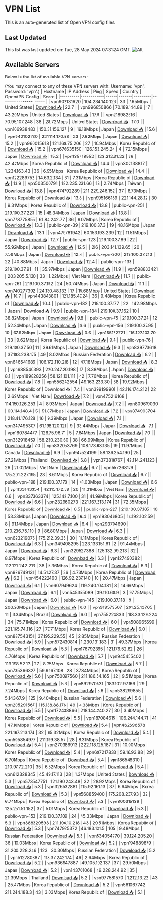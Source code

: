 # VPN List

This is an auto-generated list of Open VPN config files.

## Last Updated

This list was last updated on: Tue, 28 May 2024 07:31:24 GMT.
![Alt](https://repobeats.axiom.co/api/embed/186b98318ef1479477931607c1ad7d823f12451f.svg "Repobeats analytics image")

## Available Servers

Below is the list of available VPN servers:

(You may connect to any of these VPN servers with: Username: 'vpn', Password: 'vpn'.)
| Hostname | IP Address | Ping | Speed | Country | OpenVPN Config | Score |
|----------|------------|------|-------|---------|----------------| ----- |
| vpn902131620 | 104.234.140.126 | 33 | 7.65Mbps | United States | [Download 📥](./configs/server_0_US.ovpn) | 22.7 |
| vpn996850866 | 70.189.144.89 | 17 | 43.20Mbps | United States | [Download 📥](./configs/server_1_US.ovpn) | 17.9 |
| vpn218982516 | 70.95.107.248 | 38 | 28.72Mbps | United States | [Download 📥](./configs/server_2_US.ovpn) | 17.0 |
| vpn106938480 | 150.31.156.127 | 9 | 19.18Mbps | Japan | [Download 📥](./configs/server_3_JP.ovpn) | 15.6 |
| vpn942102730 | 221.114.170.58 | 23 | 7.62Mbps | Japan | [Download 📥](./configs/server_4_JP.ovpn) | 15.2 |
| vpn960015618 | 121.169.75.206 | 27 | 10.94Mbps | Korea Republic of | [Download 📥](./configs/server_5_KR.ovpn) | 15.2 |
| vpn676635150 | 126.153.245.24 | 4 | 72.15Mbps | Japan | [Download 📥](./configs/server_6_JP.ovpn) | 15.2 |
| vpn135418552 | 123.212.31.22 | 36 | 42.42Mbps | Korea Republic of | [Download 📥](./configs/server_7_KR.ovpn) | 14.4 |
| vpn302138817 | 1.234.163.43 | 36 | 6.95Mbps | Korea Republic of | [Download 📥](./configs/server_8_KR.ovpn) | 14.4 |
| vpn122289752 | 14.63.2.134 | 31 | 7.31Mbps | Korea Republic of | [Download 📥](./configs/server_9_KR.ovpn) | 13.9 |
| vpn503500791 | 182.235.231.66 | 13 | 2.74Mbps | Taiwan | [Download 📥](./configs/server_10_TW.ovpn) | 13.8 |
| vpn474792289 | 211.229.246.152 | 37 | 8.73Mbps | Korea Republic of | [Download 📥](./configs/server_11_KR.ovpn) | 13.8 |
| vpn995166189 | 221.144.28.12 | 30 | 9.31Mbps | Korea Republic of | [Download 📥](./configs/server_12_KR.ovpn) | 13.8 |
| public-vpn-251 | 219.100.37.223 | 15 | 48.34Mbps | Japan | [Download 📥](./configs/server_13_JP.ovpn) | 13.8 |
| vpn778775855 | 61.84.242.77 | 36 | 9.07Mbps | Korea Republic of | [Download 📥](./configs/server_14_KR.ovpn) | 13.3 |
| public-vpn-39 | 219.100.37.3 | 19 | 48.16Mbps | Japan | [Download 📥](./configs/server_15_JP.ovpn) | 13.1 |
| vpn479781942 | 60.153.193.239 | 12 | 11.51Mbps | Japan | [Download 📥](./configs/server_16_JP.ovpn) | 12.7 |
| public-vpn-123 | 219.100.37.89 | 22 | 55.92Mbps | Japan | [Download 📥](./configs/server_17_JP.ovpn) | 12.5 |
| 2i6 | 203.141.139.65 | 20 | 7.58Mbps | Japan | [Download 📥](./configs/server_18_JP.ovpn) | 12.4 |
| public-vpn-200 | 219.100.37.213 | 22 | 40.88Mbps | Japan | [Download 📥](./configs/server_19_JP.ovpn) | 12.4 |
| public-vpn-133 | 219.100.37.91 | 11 | 35.97Mbps | Japan | [Download 📥](./configs/server_20_JP.ovpn) | 11.9 |
| vpn598833421 | 203.205.5.130 | 33 | 1.22Mbps | Viet Nam | [Download 📥](./configs/server_21_VN.ovpn) | 11.7 |
| public-vpn-261 | 219.100.37.192 | 24 | 50.74Mbps | Japan | [Download 📥](./configs/server_22_JP.ovpn) | 11.1 |
| vpn740277392 | 24.130.48.132 | 17 | 15.68Mbps | United States | [Download 📥](./configs/server_23_US.ovpn) | 10.7 |
| vpn443843801 | 121.185.47.24 | 36 | 9.48Mbps | Korea Republic of | [Download 📥](./configs/server_24_KR.ovpn) | 10.4 |
| public-vpn-182 | 219.100.37.177 | 22 | 142.98Mbps | Japan | [Download 📥](./configs/server_25_JP.ovpn) | 9.9 |
| public-vpn-184 | 219.100.37.162 | 10 | 38.82Mbps | Japan | [Download 📥](./configs/server_26_JP.ovpn) | 9.8 |
| public-vpn-75 | 219.100.37.24 | 12 | 52.34Mbps | Japan | [Download 📥](./configs/server_27_JP.ovpn) | 9.6 |
| public-vpn-156 | 219.100.37.95 | 19 | 67.82Mbps | Japan | [Download 📥](./configs/server_28_JP.ovpn) | 9.6 |
| vpn155172721 | 116.127.103.79 | 33 | 9.62Mbps | Korea Republic of | [Download 📥](./configs/server_29_KR.ovpn) | 9.4 |
| public-vpn-76 | 219.100.37.50 | 11 | 39.61Mbps | Japan | [Download 📥](./configs/server_30_JP.ovpn) | 9.3 |
| vpn839773618 | 37.193.238.175 | 49 | 8.02Mbps | Russian Federation | [Download 📥](./configs/server_31_RU.ovpn) | 9.2 |
| vpn646541686 | 106.172.110.218 | 12 | 47.18Mbps | Japan | [Download 📥](./configs/server_32_JP.ovpn) | 8.3 |
| vpn688540393 | 220.247.20.198 | 17 | 8.38Mbps | Japan | [Download 📥](./configs/server_33_JP.ovpn) | 8.1 |
| vpn189828256 | 58.121.101.111 | 42 | 7.76Mbps | Korea Republic of | [Download 📥](./configs/server_34_KR.ovpn) | 7.8 |
| vpn556242554 | 49.163.233.30 | 38 | 19.92Mbps | Korea Republic of | [Download 📥](./configs/server_35_KR.ovpn) | 7.4 |
| vpn399199901 | 42.116.174.212 | 22 | 2.69Mbps | Viet Nam | [Download 📥](./configs/server_36_VN.ovpn) | 7.2 |
| vpn475216168 | 114.150.126.253 | 4 | 8.93Mbps | Japan | [Download 📥](./configs/server_37_JP.ovpn) | 7.2 |
| vpn809619030 | 60.114.148.4 | 5 | 51.87Mbps | Japan | [Download 📥](./configs/server_38_JP.ovpn) | 7.2 |
| vpn374993704 | 218.41.176.128 | 16 | 9.39Mbps | Japan | [Download 📥](./configs/server_39_JP.ovpn) | 7.1 |
| vpn347495307 | 61.198.120.121 | 9 | 33.44Mbps | Japan | [Download 📥](./configs/server_40_JP.ovpn) | 7.1 |
| vpn160784477 | 126.75.96.71 | 5 | 7.64Mbps | Japan | [Download 📥](./configs/server_41_JP.ovpn) | 7.0 |
| vpn332918459 | 58.230.230.60 | 38 | 66.99Mbps | Korea Republic of | [Download 📥](./configs/server_42_KR.ovpn) | 7.0 |
| vpn832053769 | 108.173.63.135 | 19 | 11.97Mbps | Canada | [Download 📥](./configs/server_43_CA.ovpn) | 6.9 |
| vpn947524199 | 58.136.254.190 | 25 | 27.21Mbps | Thailand | [Download 📥](./configs/server_44_TH.ovpn) | 6.8 |
| vpn373818767 | 42.114.241.123 | 26 | 21.02Mbps | Viet Nam | [Download 📥](./configs/server_45_VN.ovpn) | 6.7 |
| vpn557268179 | 175.201.227.195 | 23 | 8.61Mbps | Korea Republic of | [Download 📥](./configs/server_46_KR.ovpn) | 6.7 |
| public-vpn-198 | 219.100.37.178 | 14 | 41.03Mbps | Japan | [Download 📥](./configs/server_47_JP.ovpn) | 6.6 |
| vpn133143354 | 42.115.172.59 | 26 | 11.31Mbps | Viet Nam | [Download 📥](./configs/server_48_VN.ovpn) | 6.6 |
| vpn337363374 | 125.142.7.100 | 31 | 41.99Mbps | Korea Republic of | [Download 📥](./configs/server_49_KR.ovpn) | 6.6 |
| vpn232960273 | 221.167.213.174 | 31 | 72.85Mbps | Korea Republic of | [Download 📥](./configs/server_50_KR.ovpn) | 6.5 |
| public-vpn-227 | 219.100.37.185 | 10 | 53.33Mbps | Japan | [Download 📥](./configs/server_51_JP.ovpn) | 6.4 |
| vpn193046805 | 14.192.102.59 | 8 | 91.14Mbps | Japan | [Download 📥](./configs/server_52_JP.ovpn) | 6.4 |
| vpn293704690 | 210.236.75.110 | 9 | 86.80Mbps | Japan | [Download 📥](./configs/server_53_JP.ovpn) | 6.3 |
| vpn623219075 | 175.212.39.35 | 30 | 11.11Mbps | Korea Republic of | [Download 📥](./configs/server_54_KR.ovpn) | 6.3 |
| vpn349408295 | 223.133.151.61 | 2 | 91.44Mbps | Japan | [Download 📥](./configs/server_55_JP.ovpn) | 6.3 |
| vpn329527388 | 125.132.99.213 | 32 | 8.97Mbps | Korea Republic of | [Download 📥](./configs/server_56_KR.ovpn) | 6.3 |
| vpn127490382 | 112.121.242.213 | 38 | 5.36Mbps | Korea Republic of | [Download 📥](./configs/server_57_KR.ovpn) | 6.3 |
| vpn926749131 | 14.51.27.37 | 36 | 4.73Mbps | Korea Republic of | [Download 📥](./configs/server_58_KR.ovpn) | 6.2 |
| vpn454222490 | 126.92.237.140 | 10 | 20.47Mbps | Japan | [Download 📥](./configs/server_59_JP.ovpn) | 6.1 |
| vpn607949624 | 119.240.104.181 | 8 | 14.66Mbps | Japan | [Download 📥](./configs/server_60_JP.ovpn) | 6.1 |
| vpn545355089 | 39.110.60.9 | 3 | 97.75Mbps | Japan | [Download 📥](./configs/server_61_JP.ovpn) | 6.0 |
| public-vpn-145 | 219.100.37.118 | 9 | 266.28Mbps | Japan | [Download 📥](./configs/server_62_JP.ovpn) | 6.0 |
| vpn919579507 | 201.25.137.65 | 11 | 3.34Mbps | Brazil | [Download 📥](./configs/server_63_BR.ovpn) | 6.0 |
| vpn755224833 | 118.33.129.224 | 34 | 75.71Mbps | Korea Republic of | [Download 📥](./configs/server_64_KR.ovpn) | 6.0 |
| vpn508965699 | 221.165.74.116 | 27 | 77.71Mbps | Korea Republic of | [Download 📥](./configs/server_65_KR.ovpn) | 6.0 |
| vpn887543151 | 37.195.229.55 | 45 | 2.85Mbps | Russian Federation | [Download 📥](./configs/server_66_RU.ovpn) | 5.9 |
| vpn572430814 | 1.230.131.183 | 31 | 49.37Mbps | Korea Republic of | [Download 📥](./configs/server_67_KR.ovpn) | 5.8 |
| vpn176792365 | 121.176.52.82 | 26 | 4.76Mbps | Korea Republic of | [Download 📥](./configs/server_68_KR.ovpn) | 5.7 |
| vpn945455402 | 119.198.52.13 | 27 | 8.25Mbps | Korea Republic of | [Download 📥](./configs/server_69_KR.ovpn) | 5.7 |
| vpn735366327 | 59.9.167.108 | 28 | 37.84Mbps | Korea Republic of | [Download 📥](./configs/server_70_KR.ovpn) | 5.6 |
| vpn750097560 | 211.186.54.165 | 32 | 9.51Mbps | Korea Republic of | [Download 📥](./configs/server_71_KR.ovpn) | 5.6 |
| vpn892970531 | 183.102.97.166 | 29 | 7.24Mbps | Korea Republic of | [Download 📥](./configs/server_72_KR.ovpn) | 5.6 |
| vpn538299855 | 5.143.67.9 | 125 | 9.40Mbps | Russian Federation | [Download 📥](./configs/server_73_RU.ovpn) | 5.6 |
| vpn205291567 | 115.138.88.176 | 49 | 4.33Mbps | Korea Republic of | [Download 📥](./configs/server_74_KR.ovpn) | 5.5 |
| vpn172438866 | 218.144.240.27 | 30 | 3.40Mbps | Korea Republic of | [Download 📥](./configs/server_75_KR.ovpn) | 5.5 |
| vpn187084615 | 106.244.144.71 | 41 | 47.16Mbps | Korea Republic of | [Download 📥](./configs/server_76_KR.ovpn) | 5.4 |
| vpn462696578 | 221.167.213.174 | 32 | 65.32Mbps | Korea Republic of | [Download 📥](./configs/server_77_KR.ovpn) | 5.4 |
| vpn505854977 | 211.199.38.57 | 28 | 8.31Mbps | Korea Republic of | [Download 📥](./configs/server_78_KR.ovpn) | 5.4 |
| vpn270386913 | 222.118.125.187 | 31 | 10.00Mbps | Korea Republic of | [Download 📥](./configs/server_79_KR.ovpn) | 5.4 |
| vpn697217833 | 59.16.93.88 | 29 | 6.70Mbps | Korea Republic of | [Download 📥](./configs/server_80_KR.ovpn) | 5.4 |
| vpn186548310 | 210.97.72.210 | 35 | 6.52Mbps | Korea Republic of | [Download 📥](./configs/server_81_KR.ovpn) | 5.4 |
| vpn612328345 | 45.49.17.113 | 28 | 1.37Mbps | United States | [Download 📥](./configs/server_82_US.ovpn) | 5.3 |
| vpn573547751 | 121.190.243.48 | 32 | 28.92Mbps | Korea Republic of | [Download 📥](./configs/server_83_KR.ovpn) | 5.3 |
| vpn326532881 | 115.92.161.13 | 37 | 6.64Mbps | Korea Republic of | [Download 📥](./configs/server_84_KR.ovpn) | 5.3 |
| vpn568859400 | 175.208.237.93 | 32 | 6.74Mbps | Korea Republic of | [Download 📥](./configs/server_85_KR.ovpn) | 5.3 |
| vpn800315139 | 125.251.51.152 | 37 | 5.01Mbps | Korea Republic of | [Download 📥](./configs/server_86_KR.ovpn) | 5.3 |
| public-vpn-153 | 219.100.37.109 | 24 | 45.33Mbps | Japan | [Download 📥](./configs/server_87_JP.ovpn) | 5.3 |
| vpn388329593 | 211.196.10.218 | 43 | 29.51Mbps | Korea Republic of | [Download 📥](./configs/server_88_KR.ovpn) | 5.3 |
| vpn747925372 | 46.183.131.5 | 105 | 9.48Mbps | Russian Federation | [Download 📥](./configs/server_89_RU.ovpn) | 5.3 |
| vpn534054770 | 39.124.205.20 | 36 | 10.03Mbps | Korea Republic of | [Download 📥](./configs/server_90_KR.ovpn) | 5.2 |
| vpn194889879 | 31.200.228.246 | 123 | 30.30Mbps | Russian Federation | [Download 📥](./configs/server_91_RU.ovpn) | 5.2 |
| vpn512780887 | 118.37.242.174 | 46 | 2.64Mbps | Korea Republic of | [Download 📥](./configs/server_92_KR.ovpn) | 5.2 |
| vpn936947887 | 49.105.102.137 | 37 | 29.50Mbps | Japan | [Download 📥](./configs/server_93_JP.ovpn) | 5.2 |
| vpn143701068 | 49.228.244.92 | 35 | 21.39Mbps | Thailand | [Download 📥](./configs/server_94_TH.ovpn) | 5.2 |
| vpn977581570 | 1.212.13.22 | 43 | 25.47Mbps | Korea Republic of | [Download 📥](./configs/server_95_KR.ovpn) | 5.2 |
| vpn561067742 | 211.244.188.3 | 43 | 3.03Mbps | Korea Republic of | [Download 📥](./configs/server_96_KR.ovpn) | 5.1 |
